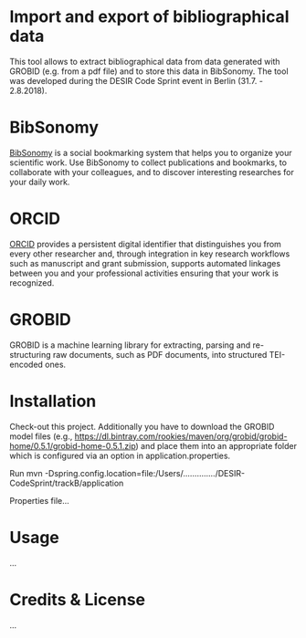# Import and export of bibliographical data

This tool allows to extract bibliographical data from data generated with GROBID (e.g. from a pdf file) and to store this data in BibSonomy. The tool was developed during the DESIR Code Sprint event in Berlin (31.7. - 2.8.2018).

# BibSonomy

[BibSonomy](https://www.bibsonomy.org/) is a social bookmarking system
that helps you to organize your scientific work. Use BibSonomy to
collect publications and bookmarks, to collaborate with your
colleagues, and to discover interesting researches for your daily
work.

# ORCID

[ORCID](https://orcid.org/) provides a persistent digital identifier
that distinguishes you from every other researcher and, through
integration in key research workflows such as manuscript and grant
submission, supports automated linkages between you and your
professional activities ensuring that your work is recognized.

# GROBID

GROBID is a machine learning library for extracting, parsing and
re-structuring raw documents, such as PDF documents, into structured
TEI-encoded ones.

# Installation

Check-out this project. Additionally you have to download the GROBID model files (e.g., https://dl.bintray.com/rookies/maven/org/grobid/grobid-home/0.5.1/grobid-home-0.5.1.zip) and place them into an appropriate folder which is configured via an option in application.properties. 

Run mvn -Dspring.config.location=file:/Users/............../DESIR-CodeSprint/trackB/application

Properties file...

 # Usage
 ...
 
 # Credits & License
 ...






